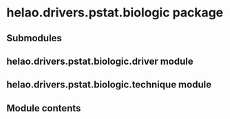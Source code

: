 # helao.drivers.pstat.biologic package

## Submodules

## helao.drivers.pstat.biologic.driver module

## helao.drivers.pstat.biologic.technique module

## Module contents
